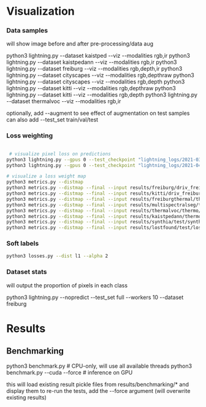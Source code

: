 # Visualization

### Data samples

will show image before and after pre-processing/data aug

python3 lightning.py --dataset kaistped --viz --modalities rgb,ir
python3 lightning.py --dataset kaistpedann --viz --modalities rgb,ir
python3 lightning.py --dataset freiburg --viz --modalities rgb,depth,ir
python3 lightning.py --dataset cityscapes --viz --modalities rgb,depthraw
python3 lightning.py --dataset cityscapes --viz --modalities rgb,depth
python3 lightning.py --dataset kitti --viz --modalities rgb,depthraw
python3 lightning.py --dataset kitti --viz --modalities rgb,depth
python3 lightning.py --dataset thermalvoc --viz --modalities rgb,ir

optionally, add --augment to see effect of augmentation on test samples
can also add --test_set train/val/test

### Loss weighting
```bash

 # visualize pixel loss on predictions
python3 lightning.py --gpus 0 --test_checkpoint "lightning_logs/2021-03-27 14-54-cityscapes-c3-kl-rgb-epoch=191-val_loss=0.0958.ckpt" --num_classes 3 --bs 1 --mode affordances --dataset cityscapes --loss compare --test_samples 10 --debug
python3 lightning.py --gpus 0 --test_checkpoint "lightning_logs/2021-04-01 00-16-freiburg-c3-kl-rgb-epoch=686-val_loss=0.1479.ckpt" --num_classes 3 --bs 1 --mode affordances --dataset freiburg --loss compare --test_samples 10 --debug

# visualize a loss weight map
python3 metrics.py --distmap
python3 metrics.py --distmap --final --input results/freiburg/driv_freiburg/freiburg105
python3 metrics.py --distmap --final --input results/kitti/driv_freiburg/kitti156
python3 metrics.py --distmap --final --input results/freiburgthermal/thermo/freiburgthermal-1579080512_296238130
python3 metrics.py --distmap --final --input results/multispectralseg/thermo/multispectralseg-00081D
python3 metrics.py --distmap --final --input results/thermalvoc/thermo/thermalvoc-IMG_7270
python3 metrics.py --distmap --final --input results/kaistpedann/thermo/kaistpedann-I00630_labeled
python3 metrics.py --distmap --final --input results/synthia/test/synthia-Omni_B_000115
python3 metrics.py --distmap --final --input results/lostfound/test/lostfound-07_Festplatz_Flugfeld_000002_000410
```

### Soft labels

```bash
python3 losses.py --dist l1 --alpha 2
```

### Dataset stats

will output the proportion of pixels in each class

python3 lightning.py --nopredict --test_set full --workers 10 --dataset freiburg

# Results

## Benchmarking

python3 benchmark.py # CPU-only, will use all available threads
python3 benchmark.py --cuda --force # inference on GPU

this will load existing result pickle files from results/benchmarking/* and display them
to re-run the tests, add the --force argument (will overwrite existing results)
